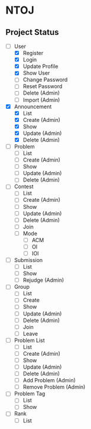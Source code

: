 # NTOJ

## Project Status

- [ ] User
  - [x] Register
  - [x] Login
  - [x] Update Profile
  - [x] Show User
  - [ ] Change Password
  - [ ] Reset Password
  - [ ] Delete (Admin)
  - [ ] Import (Admin)
- [x] Announcement
  - [x] List
  - [x] Create (Admin)
  - [x] Show
  - [x] Update (Admin)
  - [x] Delete (Admin)
- [ ] Problem
  - [ ] List
  - [ ] Create (Admin)
  - [ ] Show
  - [ ] Update (Admin)
  - [ ] Delete (Admin)
- [ ] Contest
  - [ ] List
  - [ ] Create (Admin)
  - [ ] Show
  - [ ] Update (Admin)
  - [ ] Delete (Admin)
  - [ ] Join
  - [ ] Mode
    - [ ] ACM
    - [ ] OI
    - [ ] IOI
- [ ] Submission
  - [ ] List
  - [ ] Show
  - [ ] Rejudge (Admin)
- [ ] Group
  - [ ] List
  - [ ] Create
  - [ ] Show
  - [ ] Update (Admin)
  - [ ] Delete (Admin)
  - [ ] Join
  - [ ] Leave
- [ ] Problem List
  - [ ] List
  - [ ] Create (Admin)
  - [ ] Show
  - [ ] Update (Admin)
  - [ ] Delete (Admin)
  - [ ] Add Problem (Admin)
  - [ ] Remove Problem (Admin)
- [ ] Problem Tag
  - [ ] List
  - [ ] Show
- [ ] Rank
  - [ ] List
